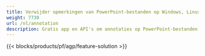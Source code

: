 ```yaml
---
title: Verwijder opmerkingen van PowerPoint-bestanden op Windows, Linux en macOS
weight: 7730
url: /nl/annotation
description: Gratis app en API's om annotaties op PowerPoint-bestanden zoals PPT, PPTX, PPS, POT, PPSX, PPTM, PPSM, POTX, POTM en ODP te beheren
---
```


{{< blocks/products/pf/agp/feature-solution >}} 

